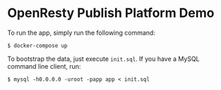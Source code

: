 # OpenResty Publish Platform Demo

To run the app, simply run the following command:

```
$ docker-compose up
```

To bootstrap the data, just execute `init.sql`.
If you have a MySQL command line client, run:

```
$ mysql -h0.0.0.0 -uroot -papp app < init.sql
```

